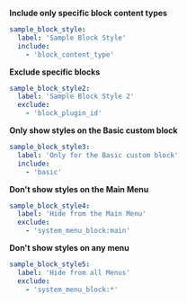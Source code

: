 **Include only specific block content types**

```yaml
sample_block_style:
  label: 'Sample Block Style'
  include:
    - 'block_content_type'
```

**Exclude specific blocks**

```yaml
sample_block_style2:
  label: 'Sample Block Style 2'
  exclude:
    - 'block_plugin_id'
```

**Only show styles on the Basic custom block**

```yaml
sample_block_style3:
  label: 'Only for the Basic custom block'
  include:
    - 'basic'
```

**Don't show styles on the Main Menu**

```yaml
sample_block_style4:
  label: 'Hide from the Main Menu'
  exclude:
    - 'system_menu_block:main'
```

**Don't show styles on any menu**

```yaml
sample_block_style5:
  label: 'Hide from all Menus'
  exclude:
    - 'system_menu_block:*'
```